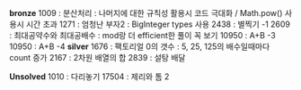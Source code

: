 **bronze**
    1009  : 분산처리
        : 나머지에 대한 규칙성 활용시 코드 극대화 / Math.pow() 사용시 시간 초과
    1271  : 엄청난 부자2
        : BigInteger types 사용
    2438  : 별찍기 -1
    2609  : 최대공약수와 최대공배수
        : mod랑 더 efficient한 풀이 꼭 보기
    10950 : A+B -3
    10950 : A+B -4
**silver**
    1676  : 팩토리얼 0의 갯수
        : 5, 25, 125의 배수일때마다 count 증가
    2167  : 2차원 배열의 합
    2839  : 설탕 배달 


**Unsolved**
    1010  : 다리놓기
    17504 : 제리와 톰 2